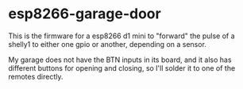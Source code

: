 # esp8266-garage-door

This is the firmware for a esp8266 d1 mini to "forward" the pulse of a shelly1 to either one gpio or another, depending on a sensor. 

My garage does not have the BTN inputs in its board, and it also has different buttons for opening and closing, so I'll solder it to one of the remotes directly.
